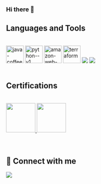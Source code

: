### Hi there 👋

## Languages and Tools

<div style="display: inline_block"><br>

  <img width="48" height="48" src="https://img.icons8.com/color/48/java-coffee-cup-logo--v1.png" alt="java-coffee-cup-logo--v1"/>
  <img width="48" height="48" src="https://img.icons8.com/color/48/python--v1.png" alt="python--v1"/>
  <img width="48" height="48" src="https://img.icons8.com/color/48/000000/amazon-web-services.png" alt="amazon-web-services"/>
  <img width="48" height="48" src="https://img.icons8.com/color/48/terraform.png" alt="terraform"/>
  <img src="https://img.icons8.com/color/48/000000/git.png"/>
  <img src="https://img.icons8.com/color/48/000000/linux--v2.png"/>
</div>

<br />

## Certifications

<div style="display: inline_block"><br>
  <a alt="AWS Certifed Developer Associate verification link" href="https://www.credly.com/badges/d5c5d23e-a2f0-4469-8cbb-03bf119aa292/public_url" >
    <img src="https://images.credly.com/size/110x110/images/00634f82-b07f-4bbd-a6bb-53de397fc3a6/image.png" height="80px" width="80px" />
  </a>
 
   <a alt="AWS Certifed Developer Associate verification link" href="http://badges.com.br/share/528cf8fa3b49a15721e863be3489592f.php?a=4452" >
    <img src="https://www.brasilopenbadge.com.br/badge/4452.png?nocache=430962062" height="80px" width="80px" />
  </a>
  
</div>
<br />
<br />

## 👋 Connect with me

<div>
  <a href="https://www.linkedin.com/in/marcos-vinicius-andré-rocha-0aa147146" target="_blank">
    <img src="https://img.shields.io/badge/LinkedIn-0077B5?style=for-the-badge&logo=linkedin&logoColor=white" />
  </a>   
</div>
